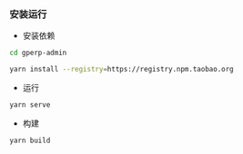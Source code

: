 ### 安装运行

- 安装依赖

```bash
cd gperp-admin

yarn install --registry=https://registry.npm.taobao.org

```

- 运行

```bash
yarn serve
```

- 构建

```bash
yarn build
```
